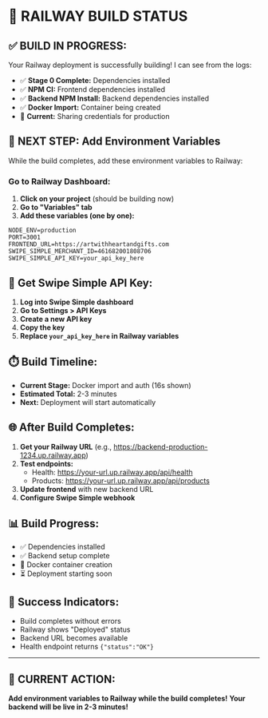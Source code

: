 # 🚀 RAILWAY BUILD STATUS

## ✅ **BUILD IN PROGRESS:**
Your Railway deployment is successfully building! I can see from the logs:

- ✅ **Stage 0 Complete:** Dependencies installed
- ✅ **NPM CI:** Frontend dependencies installed  
- ✅ **Backend NPM Install:** Backend dependencies installed
- ✅ **Docker Import:** Container being created
- 🔄 **Current:** Sharing credentials for production

## 🎯 **NEXT STEP: Add Environment Variables**

While the build completes, add these environment variables to Railway:

### **Go to Railway Dashboard:**
1. **Click on your project** (should be building now)
2. **Go to "Variables" tab**
3. **Add these variables (one by one):**

```
NODE_ENV=production
PORT=3001
FRONTEND_URL=https://artwithheartandgifts.com
SWIPE_SIMPLE_MERCHANT_ID=461682001808706
SWIPE_SIMPLE_API_KEY=your_api_key_here
```

## 🔑 **Get Swipe Simple API Key:**

1. **Log into Swipe Simple dashboard**
2. **Go to Settings > API Keys**
3. **Create a new API key**
4. **Copy the key**
5. **Replace `your_api_key_here` in Railway variables**

## ⏱️ **Build Timeline:**
- **Current Stage:** Docker import and auth (16s shown)
- **Estimated Total:** 2-3 minutes
- **Next:** Deployment will start automatically

## 🌐 **After Build Completes:**

1. **Get your Railway URL** (e.g., https://backend-production-1234.up.railway.app)
2. **Test endpoints:**
   - Health: https://your-url.up.railway.app/api/health
   - Products: https://your-url.up.railway.app/api/products
3. **Update frontend** with new backend URL
4. **Configure Swipe Simple webhook**

## 📊 **Build Progress:**
- ✅ Dependencies installed
- ✅ Backend setup complete
- 🔄 Docker container creation
- ⏳ Deployment starting soon

## 🎉 **Success Indicators:**
- Build completes without errors
- Railway shows "Deployed" status
- Backend URL becomes available
- Health endpoint returns `{"status":"OK"}`

---

## 🎯 **CURRENT ACTION:**
**Add environment variables to Railway while the build completes!**
**Your backend will be live in 2-3 minutes!**
